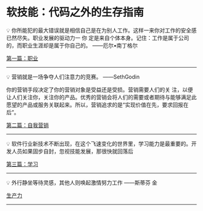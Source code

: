 # 软技能：代码之外的生存指南

<aside> 💡 你所能犯的最大错误就是相信自己是在为别人工作。这样一来你对工作的安全感已然尽失。职业发展的驱动力一 你 定是来自个体本身。记住：工作是属于公司的，而职业生涯却是属于你自己的。 ——厄尔•南丁格尔

</aside>

[第一篇：职业](个人笔记/书本记录/软技能：代码之外的生存指南/软技能第一章：职业.md)

---

<aside> 💡 营销就是一场争夺人们注意力的竞赛。 ——SethGodin

你的营销手段决定了你的营销对象是受益还是受损。营销需要人们的关 注，以便让人们关注你，关注你的产品。优秀的营销会将人们的需要或者期待与能够满足此愿望的产品或服务关联起来。所以，营销追求的是“实现价值在先，要求回报在后”。

</aside>

[第二篇：自我营销](个人笔记/书本记录/软技能：代码之外的生存指南/软技能第二章：自我营销.md)

---

<aside> 💡 软件行业新技术不断出现，在这个飞速变化的世界里，学习能力是最重要的。开发人员如果固步自封，忽视技能发展，那很快就回落后

</aside>

[第三篇：学习](个人笔记/书本记录/软技能：代码之外的生存指南/软技能第三章：学习.md)

---

<aside> 💡 外行静坐等待灵感，其他人则唤起激情努力工作 ——斯蒂芬 金

</aside>

[生产力](个人笔记/书本记录/软技能：代码之外的生存指南/软技能第四章：生产力)

---